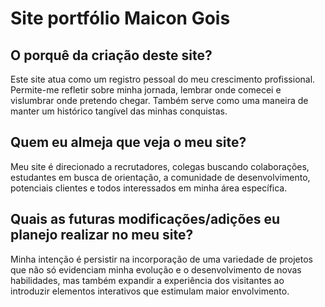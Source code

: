# Site portfólio Maicon Gois

## O porquê da criação deste site?

Este site atua como um registro pessoal do meu crescimento profissional. Permite-me refletir sobre minha jornada, lembrar onde comecei e vislumbrar onde pretendo chegar. Também serve como uma maneira de manter um histórico tangível das minhas conquistas.

## Quem eu almeja que veja o meu site?

Meu site é direcionado a recrutadores, colegas buscando colaborações, estudantes em busca de orientação, a comunidade de desenvolvimento, potenciais clientes e todos interessados em minha área específica.

## Quais as futuras modificações/adições eu planejo realizar no meu site?

Minha intenção é persistir na incorporação de uma variedade de projetos que não só evidenciam minha evolução e o desenvolvimento de novas habilidades, mas também expandir a experiência dos visitantes ao introduzir elementos interativos que estimulam maior envolvimento.
